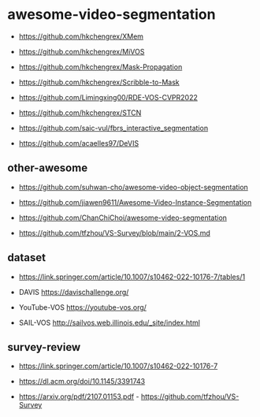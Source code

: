 # awesome-video-segmentation


- https://github.com/hkchengrex/XMem

- https://github.com/hkchengrex/MiVOS

- https://github.com/hkchengrex/Mask-Propagation

- https://github.com/hkchengrex/Scribble-to-Mask

- https://github.com/Limingxing00/RDE-VOS-CVPR2022

- https://github.com/hkchengrex/STCN

- https://github.com/saic-vul/fbrs_interactive_segmentation

- https://github.com/acaelles97/DeVIS


## other-awesome

- https://github.com/suhwan-cho/awesome-video-object-segmentation

- https://github.com/jiawen9611/Awesome-Video-Instance-Segmentation

- https://github.com/ChanChiChoi/awesome-video-segmentation

- https://github.com/tfzhou/VS-Survey/blob/main/2-VOS.md


## dataset

- https://link.springer.com/article/10.1007/s10462-022-10176-7/tables/1

- DAVIS https://davischallenge.org/

- YouTube-VOS https://youtube-vos.org/

- SAIL-VOS http://sailvos.web.illinois.edu/_site/index.html

## survey-review

- https://link.springer.com/article/10.1007/s10462-022-10176-7

- https://dl.acm.org/doi/10.1145/3391743

- https://arxiv.org/pdf/2107.01153.pdf - https://github.com/tfzhou/VS-Survey




